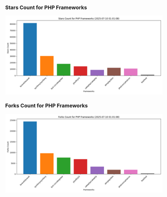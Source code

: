 ### Stars Count for PHP Frameworks

![Stars Chart](./archive/charts/20250710010108_stars_count.png)

### Forks Count for PHP Frameworks

![Forks Chart](./archive/charts/20250710010108_forks_count.png)

